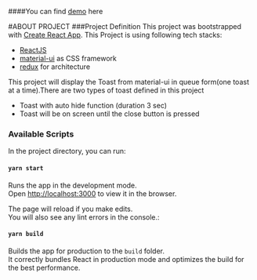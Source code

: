 ####You can find  [demo](https://mxp-toast.firebaseapp.com/) here

#ABOUT PROJECT
###Project Definition
This project was bootstrapped with [Create React App](https://github.com/facebook/create-react-app). This Project is using following tech stacks:
* [ReactJS](https://reactjs.org/)
* [material-ui](https://material-ui.com) as CSS framework
* [redux](https://redux.js.org/) for architecture

This project will display the Toast from material-ui in queue form(one toast at a time).There are two types of toast defined in this project
* Toast with auto hide function (duration 3 sec)
* Toast will be on screen until the close button is pressed



### Available Scripts

In the project directory, you can run:

#### `yarn start`

Runs the app in the development mode.<br>
Open [http://localhost:3000](http://localhost:3000) to view it in the browser.

The page will reload if you make edits.<br>
You will also see any lint errors in the console.:

#### `yarn build`

Builds the app for production to the `build` folder.<br>
It correctly bundles React in production mode and optimizes the build for the best performance.
